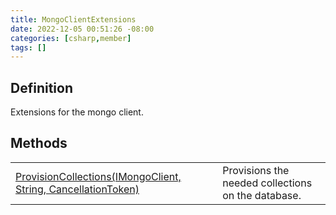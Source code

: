 ```yaml
---
title: MongoClientExtensions
date: 2022-12-05 00:51:26 -08:00
categories: [csharp,member]
tags: []
---
```


## Definition

Extensions for the mongo client.

## Methods
<table><tr><td><!--/posts/csharp.member.entitydb.mongodb.extensions.mongoclientextensions.provisioncollections/--><a href='#'>ProvisionCollections(IMongoClient, String, CancellationToken)</a></td><td>
Provisions the needed collections on the database.
</td></tr></table>
